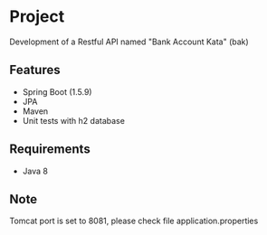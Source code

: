 # Project
Development of a Restful API named "Bank Account Kata" (bak)

## Features
- Spring Boot (1.5.9)
- JPA
- Maven
- Unit tests with h2 database 

## Requirements
- Java 8

## Note
Tomcat port is set to 8081, please check file application.properties